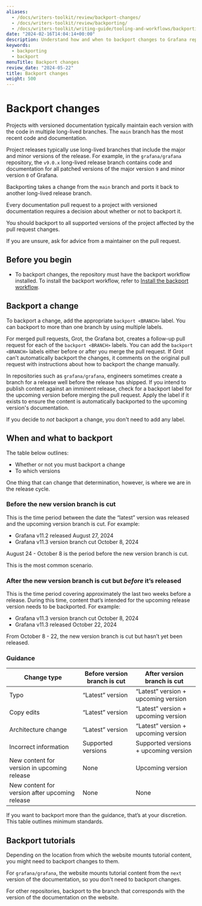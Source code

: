 ```yaml
---
aliases:
  - /docs/writers-toolkit/review/backport-changes/
  - /docs/writers-toolkit/review/backporting/
  - /docs/writers-toolkit/writing-guide/tooling-and-workflows/backporting/
date: "2024-02-16T14:04:14+00:00"
description: Understand how and when to backport changes to Grafana repositories.
keywords:
  - backporting
  - backport
menuTitle: Backport changes
review_date: "2024-05-22"
title: Backport changes
weight: 500
---
```


# Backport changes

Projects with versioned documentation typically maintain each version with the code in multiple long-lived branches.
The `main` branch has the most recent code and documentation.

Project releases typically use long-lived branches that include the major and minor versions of the release.
For example, in the `grafana/grafana` repository, the `v9.0.x` long-lived release branch contains code and documentation for all patched versions of the major version `9` and minor version `0` of Grafana.

Backporting takes a change from the `main` branch and ports it back to another long-lived release branch.

Every documentation pull request to a project with versioned documentation requires a decision about whether or not to backport it.

You should backport to all supported versions of the project affected by the pull request changes.

If you are unsure, ask for advice from a maintainer on the pull request.

## Before you begin

- To backport changes, the repository must have the backport workflow installed.
  To install the backport workflow, refer to [Install the backport workflow](/docs/writers-toolkit/review/backport-changes/install-the-workflow/).

## Backport a change

To backport a change, add the appropriate `backport <BRANCH>` label.
You can backport to more than one branch by using multiple labels.

For merged pull requests, Grot, the Grafana bot, creates a follow-up pull request for each of the `backport <BRANCH>` labels.
You can add the `backport <BRANCH>` labels either before or after you merge the pull request.
If Grot can't automatically backport the changes, it comments on the original pull request with instructions about how to backport the change manually.

In repositories such as `grafana/grafana`, engineers sometimes create a branch for a release well before the release has shipped.
If you intend to publish content against an imminent release, check for a backport label for the upcoming version before merging the pull request.
Apply the label if it exists to ensure the content is automatically backported to the upcoming version's documentation.

If you decide to _not_ backport a change, you don't need to add any label.

## When and what to backport

The table below outlines:

- Whether or not you must backport a change
- To which versions

One thing that can change that determination, however, is where we are in the release cycle.

### Before the new version branch is cut

This is the time period between the date the “latest” version was released and the upcoming version branch is cut. For example:

- Grafana v11.2 released August 27, 2024
- Grafana v11.3 version branch cut October 8, 2024

August 24 - October 8 is the period before the new version branch is cut.

This is the most common scenario.

### After the new version branch is cut but *before* it’s released

This is the time period covering approximately the last two weeks before a release. During this time, content that’s intended for the upcoming release version needs to be backported. For example:

- Grafana v11.3 version branch cut October 8, 2024
- Grafana v11.3 released October 22, 2024

From October 8 - 22, the new version branch is cut but hasn’t yet been released.

### Guidance

| Change type                                       | Before version branch is cut | After version branch is cut              |
|---------------------------------------------------|------------------------------|------------------------------------------|
| Typo                                              | “Latest” version             | “Latest” version + upcoming version      |
| Copy edits                                        | “Latest” version             | “Latest” version + upcoming version      |
| Architecture change                               | “Latest” version             | “Latest” version + upcoming version      |
| Incorrect information                             | Supported versions           | Supported versions + upcoming version    |
| New content for version in upcoming release       | None                         | Upcoming version                         |
| New content for version after upcoming release    | None                         | None                                     |

If you want to backport more than the guidance, that’s at your discretion. This table outlines minimum standards.

## Backport tutorials

Depending on the location from which the website mounts tutorial content, you might need to backport changes to them.

For `grafana/grafana`, the website mounts tutorial content from the `next` version of the documentation, so you don't need to backport changes.

For other repositories, backport to the branch that corresponds with the version of the documentation on the website.
